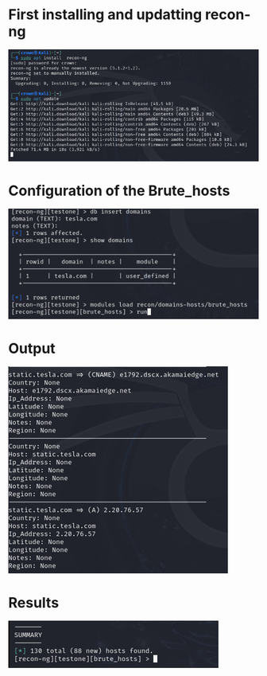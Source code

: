 # First installing and updatting recon-ng

![Alt text](https://github.com/Oqtay023/cybersec_recon-ng/blob/main/Screenshot%202025-03-14%20200547.png?raw=true)
# Configuration of the Brute_hosts
![Alt text](https://github.com/Oqtay023/cybersec_recon-ng/blob/main/Screenshot%202025-03-15%20023213.png?raw=true)
# Output
![Alt text](https://github.com/Oqtay023/cybersec_recon-ng/blob/main/Screenshot%202025-03-15%20023636.png?raw=true)
# Results
![Alt text](https://github.com/Oqtay023/cybersec_recon-ng/blob/main/Screenshot%202025-03-15%20024022.png?raw=true)
